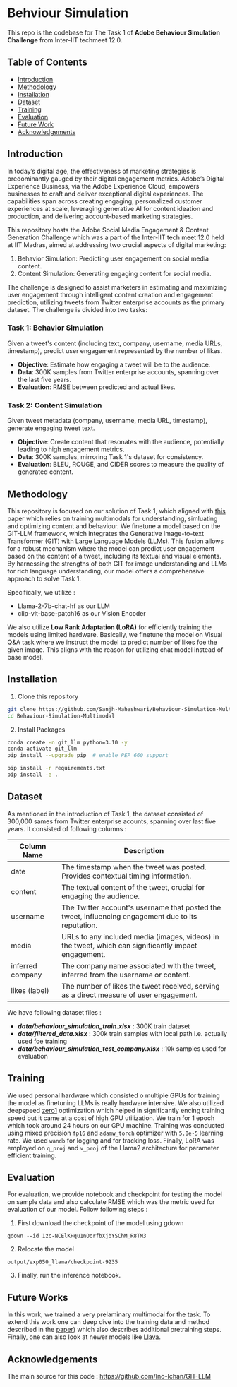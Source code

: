 # Behviour Simulation  

This repo is the codebase for The Task 1 of **Adobe Behaviour Simulation Challenge** from Inter-IIT techmeet 12.0.  

## Table of Contents
* [Introduction](#intro)
* [Methodology](#method)
* [Installation](#install)
* [Dataset](#dataset)
* [Training](#training)
* [Evaluation](#eval)
* [Future Work](#fut)
* [Acknowledgements](#ackn)

## Introduction <a name="intro"></a> 
In today’s digital age, the effectiveness of marketing strategies is predominantly gauged by their digital engagement metrics. Adobe’s Digital Experience Business, via the Adobe Experience Cloud, empowers businesses to craft and deliver exceptional digital experiences. The capabilities span across creating engaging, personalized customer experiences at scale, leveraging generative AI for content ideation and production, and delivering account-based marketing strategies.

This repository hosts the Adobe Social Media Engagement & Content Generation Challenge which was a part of the Inter-IIT tech meet 12.0 held at IIT Madras, aimed at addressing two crucial aspects of digital marketing:

1. Behavior Simulation: Predicting user engagement on social media content.
2. Content Simulation: Generating engaging content for social media.
   
The challenge is designed to assist marketers in estimating and maximizing user engagement through intelligent content creation and engagement prediction, utilizing tweets from Twitter enterprise accounts as the primary dataset. The challenge is divided into two tasks:  

### Task 1: Behavior Simulation
Given a tweet's content (including text, company, username, media URLs, timestamp), predict user engagement represented by the number of likes.

- **Objective**: Estimate how engaging a tweet will be to the audience.
- **Data**: 300K samples from Twitter enterprise accounts, spanning over the last five years.
- **Evaluation**: RMSE between predicted and actual likes.

### Task 2: Content Simulation
Given tweet metadata (company, username, media URL, timestamp), generate engaging tweet text.

- **Objective**: Create content that resonates with the audience, potentially leading to high engagement metrics.
- **Data**: 300K samples, mirroring Task 1's dataset for consistency.
- **Evaluation**: BLEU, ROUGE, and CIDER scores to measure the quality of generated content.  

## Methodology  <a name="method"></a> 

This repository is focused on our solution of Task 1, which aligned with [this](https://arxiv.org/pdf/2309.00359.pdf) paper which relies on training multimodals for understanding, simluating and optimizing content and behaviour. We finetune a model based on the GIT-LLM framework, which integrates the Generative Image-to-text Transformer (GIT) with Large Language Models (LLMs). This fusion allows for a robust mechanism where the model can predict user engagement based on the content of a tweet, including its textual and visual elements. By harnessing the strengths of both GIT for image understanding and LLMs for rich language understanding, our model offers a comprehensive approach to solve Task 1. 

Specifically, we utilize : 
- Llama-2-7b-chat-hf as our LLM 
- clip-vit-base-patch16 as our Vision Encoder

We also utilize **Low Rank Adaptation (LoRA)** for efficiently training the models using limited hardware. Basically, we finetune the model on Visual Q&A task where we instruct the model to predict number of likes foe the given image. This aligns with the reason for utilizing chat model instead of base model.

## Installation  <a name="install"></a> 
1. Clone this repository
```bash
git clone https://github.com/Sanjh-Maheshwari/Behaviour-Simulation-Multimodal
cd Behaviour-Simulation-Multimodal
```

2. Install Packages
```bash
conda create -n git_llm python=3.10 -y
conda activate git_llm
pip install --upgrade pip  # enable PEP 660 support

pip install -r requirements.txt
pip install -e .
```

## Dataset  <a name="dataset"></a> 

As mentioned in the introduction of Task 1, the dataset consisted of 300,000 sames from Twitter enterprise acounts, spanning over last five years. It consisted of following columns : 

| Column Name       | Description                                                                                           |
|-------------------|-------------------------------------------------------------------------------------------------------|
| date              | The timestamp when the tweet was posted. Provides contextual timing information.                     |
| content           | The textual content of the tweet, crucial for engaging the audience.                                 |
| username          | The Twitter account's username that posted the tweet, influencing engagement due to its reputation.  |
| media             | URLs to any included media (images, videos) in the tweet, which can significantly impact engagement. |
| inferred company  | The company name associated with the tweet, inferred from the username or content.                   |
| likes (label)           | The number of likes the tweet received, serving as a direct measure of user engagement.              |  

We have following dataset files : 
- ***data/behaviour_simulation_train.xlsx*** : 300K train dataset
- ***data/filtered_data.xlsx*** : 300k train samples with local path i.e. actually used foe training
- ***data/behaviour_simulation_test_company.xlsx*** : 10k samples used for evaluation
  
## Training  <a name="training"></a> 

We used personal hardware which consisted o multiple GPUs for training the model as finetuning LLMs is really hardware intensive. We also utilized deepspeed [zero1](https://www.deepspeed.ai/tutorials/zero/) optimization which helped in significantly encing training speed but it came at a cost of high GPU utilization. We train for 1 epoch which took around 24 hours on our GPU machine. Training was conducted using mixed precision `fp16` and `adamw_torch` optimizer with `5.0e-5` learning rate. We used `wandb` for logging and for tracking loss. Finally, LoRA was employed on `q_proj` and `v_proj` of the Llama2 architecture for parameter efficient training. 

## Evaluation  <a name="eval"></a>  

For evaluation, we provide notebook and checkpoint for testing the model on sample data and also calculate RMSE which was the metric used for evaluation of our model. Follow following steps : 
1. First download the checkpoint of the model using gdown
```
gdown --id 1zc-NCElKHqu1nOorfbXjbYSChM_R8TM3
```

2. Relocate the model
```
output/exp050_llama/checkpoint-9235
```

3. Finally, run the inference notebook. 

## Future Works <a name="fut"></a> 

In this work, we trained a very prelaminary multimodal for the task. To extend this work one can deep dive into the training data and method described in the [paper](https://arxiv.org/pdf/2309.00359.pdf)) which also describes additional pretraining steps. Finally, one can also look at newer models like [Llava](https://github.com/haotian-liu/LLaVA).

## Acknowledgements <a name="ackn"></a> 
The main source for this code : https://github.com/Ino-Ichan/GIT-LLM

